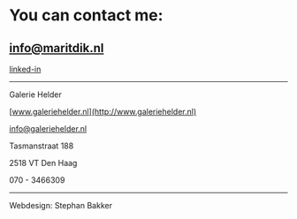# You can contact me:

## [info@maritdik.nl](mailto:info@maritdik.nl)


[linked-in](www.linkedin.com/in/marit-dik-artist)








---

Galerie Helder

[www.galeriehelder.nl](http://www.galeriehelder.nl) 

info@galeriehelder.nl 

Tasmanstraat 188

2518 VT  Den Haag

070 - 3466309

---

Webdesign: Stephan Bakker

